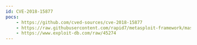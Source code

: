 ```yaml
---
id: CVE-2018-15877
pocs:
    - https://github.com/cved-sources/cve-2018-15877
    - https://raw.githubusercontent.com/rapid7/metasploit-framework/master/modules/exploits/unix/webapp/wp_plainview_activity_monitor_rce.rb
    - https://www.exploit-db.com/raw/45274
---
```

